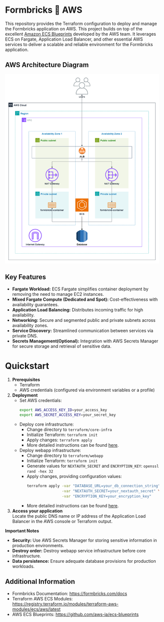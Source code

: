 # Formbricks 🤝 AWS
This repository provides the Terraform configuration to deploy and manage the Formbricks application on AWS. This project builds on top of the excellent [Amazon ECS Blueprints](https://github.com/aws-ia/ecs-blueprints) developed by the AWS team. It leverages ECS on Fargate, Application Load Balancer, and other essential AWS services to deliver a scalable and reliable environment for the Formbricks application.

## AWS Architecture Diagram
![AWS Architecture Diagram](./images/formbricks_aws_architecture.png)

## Key Features
* **Fargate Workload:** ECS Fargate simplifies container deployment by removing the need to manage EC2 instances.
* **Mixed Fargate Compute (Dedicated and Spot):** Cost-effectiveness with availability guarantees.
* **Application Load Balancing:** Distributes incoming traffic for high availability.
* **Networking:** Secure and segmented public and private subnets across availability zones.
* **Service Discovery:** Streamlined communication between services via private DNS.
* **Secrets Management(Optional):** Integration with AWS Secrets Manager for secure storage and retrieval of sensitive data.

# Quickstart
1. **Prerequisites**
   * Terraform
   * AWS credentials (configured via environment variables or a profile)
2. **Deployment**
   * Set AWS credentials:
       ```bash
       export AWS_ACCESS_KEY_ID=your_access_key
       export AWS_SECRET_ACCESS_KEY=your_secret_key
       ```
   * Deploy core infrastructure:
      * Change directory to `terraform/core-infra`
      * Initialize Terraform: `terraform init`
      * Apply changes:  `terraform apply`
      * More detailed instructions can be found [here](./terraform/core-infra/README.md).
   * Deploy webapp infrastructure:
      * Change directory to `terraform/webapp`
      * Initialize Terraform: `terraform init`
      * Generate values for `NEXTAUTH_SECRET` and `ENCRYPTION_KEY`: `openssl rand -hex 32`
      * Apply changes, providing configuration values:
           ```bash
           terraform apply -var "DATABASE_URL=your_db_connection_string" \
                           -var "NEXTAUTH_SECRET=your_nextauth_secret" \
                           -var "ENCRYPTION_KEY=your_encryption_key"
           ```
      * More detailed instructions can be found [here](./terraform/webapp-service/README.md).       
3. **Access your application**  
Locate the public DNS name or IP address of the Application Load Balancer in the AWS console or Terraform output.

  **Important Notes**
  * **Security:** Use AWS Secrets Manager for storing sensitive information in production environments.
  * **Destroy order:** Destroy webapp service infrastructure before core infrastructure. 
  * **Data persistence:** Ensure adequate database provisions for production workloads.

## Additional Information

* Formbricks Documentation: https://formbricks.com/docs
* Terraform AWS ECS Modules: https://registry.terraform.io/modules/terraform-aws-modules/ecs/aws/latest
* AWS ECS Blueprints: https://github.com/aws-ia/ecs-blueprints
